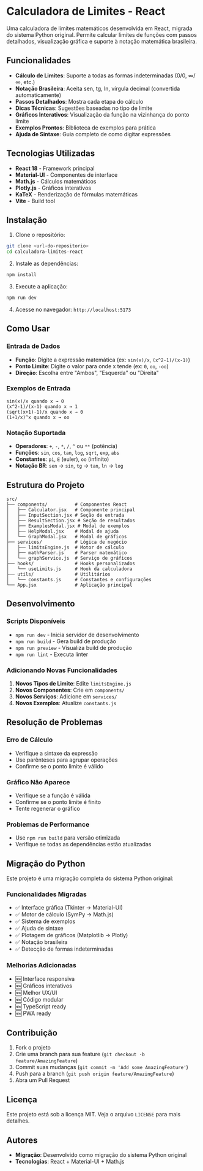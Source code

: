 # Calculadora de Limites - React

Uma calculadora de limites matemáticos desenvolvida em React, migrada do sistema Python original. Permite calcular limites de funções com passos detalhados, visualização gráfica e suporte à notação matemática brasileira.

## Funcionalidades

- **Cálculo de Limites**: Suporte a todas as formas indeterminadas (0/0, ∞/∞, etc.)
- **Notação Brasileira**: Aceita sen, tg, ln, vírgula decimal (convertida automaticamente)
- **Passos Detalhados**: Mostra cada etapa do cálculo
- **Dicas Técnicas**: Sugestões baseadas no tipo de limite
- **Gráficos Interativos**: Visualização da função na vizinhança do ponto limite
- **Exemplos Prontos**: Biblioteca de exemplos para prática
- **Ajuda de Sintaxe**: Guia completo de como digitar expressões

## Tecnologias Utilizadas

- **React 18** - Framework principal
- **Material-UI** - Componentes de interface
- **Math.js** - Cálculos matemáticos
- **Plotly.js** - Gráficos interativos
- **KaTeX** - Renderização de fórmulas matemáticas
- **Vite** - Build tool

## Instalação

1. Clone o repositório:

```bash
git clone <url-do-repositorio>
cd calculadora-limites-react
```

2. Instale as dependências:

```bash
npm install
```

3. Execute a aplicação:

```bash
npm run dev
```

4. Acesse no navegador: `http://localhost:5173`

## Como Usar

### Entrada de Dados

- **Função**: Digite a expressão matemática (ex: `sin(x)/x`, `(x^2-1)/(x-1)`)
- **Ponto Limite**: Digite o valor para onde x tende (ex: `0`, `oo`, `-oo`)
- **Direção**: Escolha entre "Ambos", "Esquerda" ou "Direita"

### Exemplos de Entrada

```
sin(x)/x quando x → 0
(x^2-1)/(x-1) quando x → 1
(sqrt(x+1)-1)/x quando x → 0
(1+1/x)^x quando x → oo
```

### Notação Suportada

- **Operadores**: `+`, `-`, `*`, `/`, `^` ou `**` (potência)
- **Funções**: `sin`, `cos`, `tan`, `log`, `sqrt`, `exp`, `abs`
- **Constantes**: `pi`, `E` (euler), `oo` (infinito)
- **Notação BR**: `sen` → `sin`, `tg` → `tan`, `ln` → `log`

## Estrutura do Projeto

```
src/
├── components/          # Componentes React
│   ├── Calculator.jsx   # Componente principal
│   ├── InputSection.jsx # Seção de entrada
│   ├── ResultSection.jsx # Seção de resultados
│   ├── ExamplesModal.jsx # Modal de exemplos
│   ├── HelpModal.jsx    # Modal de ajuda
│   └── GraphModal.jsx   # Modal de gráficos
├── services/            # Lógica de negócio
│   ├── limitsEngine.js  # Motor de cálculo
│   ├── mathParser.js    # Parser matemático
│   └── graphService.js  # Serviço de gráficos
├── hooks/               # Hooks personalizados
│   └── useLimits.js     # Hook da calculadora
├── utils/               # Utilitários
│   └── constants.js     # Constantes e configurações
└── App.jsx              # Aplicação principal
```

## Desenvolvimento

### Scripts Disponíveis

- `npm run dev` - Inicia servidor de desenvolvimento
- `npm run build` - Gera build de produção
- `npm run preview` - Visualiza build de produção
- `npm run lint` - Executa linter

### Adicionando Novas Funcionalidades

1. **Novos Tipos de Limite**: Edite `limitsEngine.js`
2. **Novos Componentes**: Crie em `components/`
3. **Novos Serviços**: Adicione em `services/`
4. **Novos Exemplos**: Atualize `constants.js`

## Resolução de Problemas

### Erro de Cálculo

- Verifique a sintaxe da expressão
- Use parênteses para agrupar operações
- Confirme se o ponto limite é válido

### Gráfico Não Aparece

- Verifique se a função é válida
- Confirme se o ponto limite é finito
- Tente regenerar o gráfico

### Problemas de Performance

- Use `npm run build` para versão otimizada
- Verifique se todas as dependências estão atualizadas

## Migração do Python

Este projeto é uma migração completa do sistema Python original:

### Funcionalidades Migradas

- ✅ Interface gráfica (Tkinter → Material-UI)
- ✅ Motor de cálculo (SymPy → Math.js)
- ✅ Sistema de exemplos
- ✅ Ajuda de sintaxe
- ✅ Plotagem de gráficos (Matplotlib → Plotly)
- ✅ Notação brasileira
- ✅ Detecção de formas indeterminadas

### Melhorias Adicionadas

- 🆕 Interface responsiva
- 🆕 Gráficos interativos
- 🆕 Melhor UX/UI
- 🆕 Código modular
- 🆕 TypeScript ready
- 🆕 PWA ready

## Contribuição

1. Fork o projeto
2. Crie uma branch para sua feature (`git checkout -b feature/AmazingFeature`)
3. Commit suas mudanças (`git commit -m 'Add some AmazingFeature'`)
4. Push para a branch (`git push origin feature/AmazingFeature`)
5. Abra um Pull Request

## Licença

Este projeto está sob a licença MIT. Veja o arquivo `LICENSE` para mais detalhes.

## Autores

- **Migração**: Desenvolvido como migração do sistema Python original
- **Tecnologias**: React + Material-UI + Math.js
